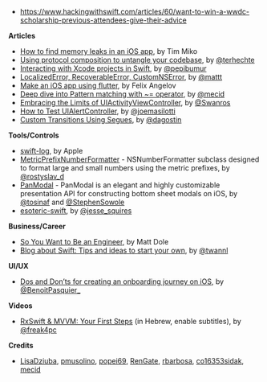 - https://www.hackingwithswift.com/articles/60/want-to-win-a-wwdc-scholarship-previous-attendees-give-their-advice

**Articles**

* [How to find memory leaks in an iOS app](https://tim.engineering/how-to-find-memory-leaks-in-ios-app/), by Tim Miko
* [Using protocol composition to untangle your codebase](http://appventure.me/2019/03/17/protocol-composition-untangle-codebase/), by [@terhechte](https://twitter.com/terhechte)
* [Interacting with Xcode projects in Swift](https://ppinera.es/2019/03/15/xcodeproj.html), by [@pepibumur](https://twitter.com/pepibumur)
* [Localized​Error, Recoverable​Error, Custom​NSError](https://nshipster.com/swift-foundation-error-protocols/), by [@mattt](https://twitter.com/mattt)
* [Make an iOS app using flutter](https://medium.com/flutter-community/flutter-todos-tutorial-with-flutter-bloc-d9dd833f9df3), by Felix Angelov
* [Deep dive into Pattern matching with ~= operator](https://mecid.github.io/2019/03/20/pattern-matching-operator/), by [@mecid](https://twitter.com/mecid)
* [Embracing the Limits of UIActivityViewController](https://pspdfkit.com/blog/2019/embracing-the-limits-of-uiactivityviewcontroller/), by [@Swanros](https://twitter.com/Swanros)
* [How to Test UIAlertController](http://masilotti.com/testing-uialertcontroller/), by [@joemasilotti](http://twitter.com/joemasilotti)
* [Custom Transitions Using Segues](https://agostini.tech/2019/03/18/custom-transitions-using-segues/), by [@dagostin](https://twitter.com/dagostin)

**Tools/Controls**

* [swift-log](https://github.com/apple/swift-log), by Apple
* [MetricPrefixNumberFormatter](https://github.com/RenGate/MetricPrefixNumberFormatter) - NSNumberFormatter subclass designed to format large and small numbers using the metric prefixes, by [@rostyslav_d](https://twitter.com/rostyslav_d)
* [PanModal](https://github.com/slackhq/PanModal) - PanModal is an elegant and highly customizable presentation API for constructing bottom sheet modals on iOS, by [@tosinaf](https://twitter.com/tosinaf) and [@StephenSowole](https://twitter.com/StephenSowole)
* [esoteric-swift](https://github.com/jessesquires/esoteric-swift), by [@jesse_squires](https://twitter.com/jesse_squires) 

**Business/Career**

* [So You Want to Be an Engineer](http://artsy.github.io/blog/2019/03/12/so-you-want-to-be-an-engineer/), by Matt Dole
* [Blog about Swift: Tips and ideas to start your own](https://www.avanderlee.com/swift/blog-about-swift/), by [@twannl](https://www.twitter.com/twannl)

**UI/UX**

* [Dos and Don’ts for creating an onboarding journey on iOS](https://benoitpasquier.com/dos-donts-onboarding-ios/), by [@BenoitPasquier_](https://twitter.com/BenoitPasquier_)

**Videos**

* [RxSwift & MVVM: Your First Steps](https://www.youtube.com/watch?v=6KXqa4iLCUM) (in Hebrew, enable subtitles), by [@freak4pc](https://twitter.com/freak4pc)

**Credits**

* [LisaDziuba](https://github.com/LisaDziuba), [pmusolino](https://github.com/pmusolino), [popei69](https://github.com/popei69), [RenGate](https://github.com/RenGate), [rbarbosa](https://github.com/rbarbosa), [co16353sidak](https://github.com/co16353sidak), [mecid](https://github.com/mecid)
